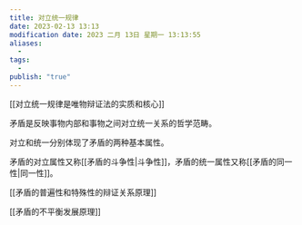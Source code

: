 ```yaml
---
title: 对立统一规律
date: 2023-02-13 13:13
modification date: 2023 二月 13日 星期一 13:13:55
aliases:
  - 
tags:
  - 
publish: "true"
---
```


[[对立统一规律是唯物辩证法的实质和核心]]

矛盾是反映事物内部和事物之间对立统一关系的哲学范畴。

对立和统一分别体现了矛盾的两种基本属性。

矛盾的对立属性又称[[矛盾的斗争性|斗争性]]，矛盾的统一属性又称[[矛盾的同一性|同一性]]。 

[[矛盾的普遍性和特殊性的辩证关系原理]]

[[矛盾的不平衡发展原理]]
